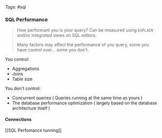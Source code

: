 _Tags:_ #sql 
### SQL Performance

>How performant you is your query?
>Can be measured using `EXPLAIN` and/or integrated views on SQL editors.
>
>Many factors may affect the performance of you query, some you have control over... some you don't.

You control:
- Aggregations
- Joins
- Table size

You don't control:
- Concurrent queries ( Queries running at the same time as yours )
- The database performance optimization ( largely based on the database architecture itself )
#### Connections
[[SQL Perfomance tunning]]
